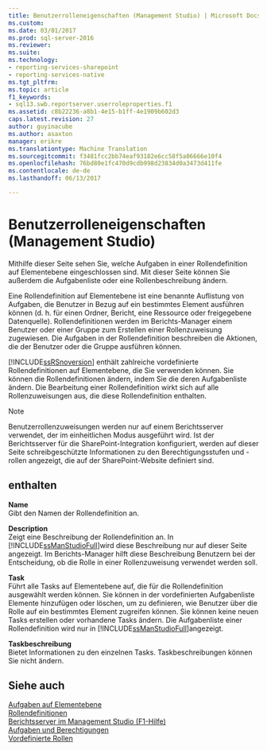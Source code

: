 ```yaml
---
title: Benutzerrolleneigenschaften (Management Studio) | Microsoft Docs
ms.custom: 
ms.date: 03/01/2017
ms.prod: sql-server-2016
ms.reviewer: 
ms.suite: 
ms.technology:
- reporting-services-sharepoint
- reporting-services-native
ms.tgt_pltfrm: 
ms.topic: article
f1_keywords:
- sql13.swb.reportserver.userroleproperties.f1
ms.assetid: c8b22236-a8b1-4e15-b1ff-4e1909b602d3
caps.latest.revision: 27
author: guyinacube
ms.author: asaxton
manager: erikre
ms.translationtype: Machine Translation
ms.sourcegitcommit: f3481fcc2bb74eaf93182e6cc58f5a06666e10f4
ms.openlocfilehash: 76bd80e1fc470d9cdb998d23834d0a3473d411fe
ms.contentlocale: de-de
ms.lasthandoff: 06/13/2017

---
```

# <a name="user-role-properties-management-studio"></a>Benutzerrolleneigenschaften (Management Studio)
  Mithilfe dieser Seite sehen Sie, welche Aufgaben in einer Rollendefinition auf Elementebene eingeschlossen sind. Mit dieser Seite können Sie außerdem die Aufgabenliste oder eine Rollenbeschreibung ändern.  
  
 Eine Rollendefinition auf Elementebene ist eine benannte Auflistung von Aufgaben, die Benutzer in Bezug auf ein bestimmtes Element ausführen können (d. h. für einen Ordner, Bericht, eine Ressource oder freigegebene Datenquelle). Rollendefinitionen werden im Berichts-Manager einem Benutzer oder einer Gruppe zum Erstellen einer Rollenzuweisung zugewiesen. Die Aufgaben in der Rollendefinition beschreiben die Aktionen, die der Benutzer oder die Gruppe ausführen können.  
  
 [!INCLUDE[ssRSnoversion](../../includes/ssrsnoversion-md.md)] enthält zahlreiche vordefinierte Rollendefinitionen auf Elementebene, die Sie verwenden können. Sie können die Rollendefinitionen ändern, indem Sie die deren Aufgabenliste ändern. Die Bearbeitung einer Rollendefinition wirkt sich auf alle Rollenzuweisungen aus, die diese Rollendefinition enthalten.  
  
> [!NOTE]  
>  Benutzerrollenzuweisungen werden nur auf einem Berichtsserver verwendet, der im einheitlichen Modus ausgeführt wird. Ist der Berichtsserver für die SharePoint-Integration konfiguriert, werden auf dieser Seite schreibgeschützte Informationen zu den Berechtigungsstufen und -rollen angezeigt, die auf der SharePoint-Website definiert sind.  
  
## <a name="options"></a>enthalten  
 **Name**  
 Gibt den Namen der Rollendefinition an.  
  
 **Description**  
 Zeigt eine Beschreibung der Rollendefinition an. In [!INCLUDE[ssManStudioFull](../../includes/ssmanstudiofull-md.md)]wird diese Beschreibung nur auf dieser Seite angezeigt. Im Berichts-Manager hilft diese Beschreibung Benutzern bei der Entscheidung, ob die Rolle in einer Rollenzuweisung verwendet werden soll.  
  
 **Task**  
 Führt alle Tasks auf Elementebene auf, die für die Rollendefinition ausgewählt werden können. Sie können in der vordefinierten Aufgabenliste Elemente hinzufügen oder löschen, um zu definieren, wie Benutzer über die Rolle auf ein bestimmtes Element zugreifen können. Sie können keine neuen Tasks erstellen oder vorhandene Tasks ändern. Die Aufgabenliste einer Rollendefinition wird nur in [!INCLUDE[ssManStudioFull](../../includes/ssmanstudiofull-md.md)]angezeigt.  
  
 **Taskbeschreibung**  
 Bietet Informationen zu den einzelnen Tasks. Taskbeschreibungen können Sie nicht ändern.  
  
## <a name="see-also"></a>Siehe auch  
 [Aufgaben auf Elementebene](../../reporting-services/security/tasks-and-permissions-item-level-tasks.md)   
 [Rollendefinitionen](../../reporting-services/security/role-definitions.md)   
 [Berichtsserver im Management Studio (F1-Hilfe)](../../reporting-services/tools/report-server-in-management-studio-f1-help.md)   
 [Aufgaben und Berechtigungen](../../reporting-services/security/tasks-and-permissions.md)   
 [Vordefinierte Rollen](../../reporting-services/security/role-definitions-predefined-roles.md)  
  
  
